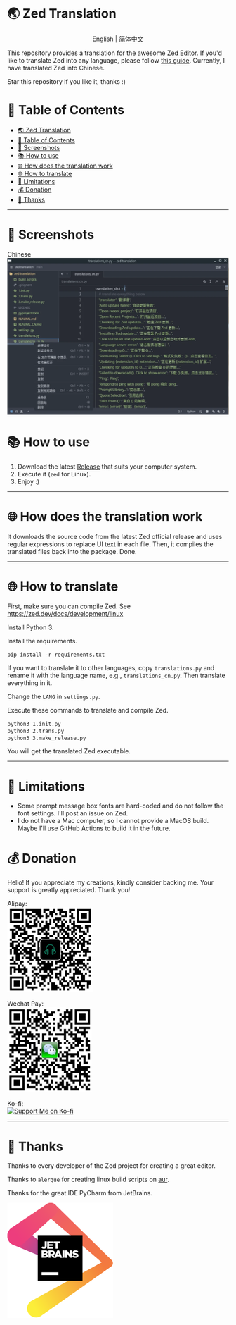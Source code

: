 # 🌏 Zed Translation

<p align="center">
English | <a href="README_CN.md">简体中文</a>
</p>

This repository provides a translation for the awesome [Zed Editor](https://github.com/zed-industries/zed). If you'd
like to translate Zed into any language, please
follow [this guide](https://github.com/Nriver/zed-translation#how-to-translate). Currently, I have translated Zed into
Chinese.

Star this repository if you like it, thanks :)

# 🦮 Table of Contents

<!--ts-->

* [🌏 Zed Translation](#-zed-translation)
* [🦮 Table of Contents](#-table-of-contents)
* [📸 Screenshots](#-screenshots)
* [📚 How to use](#-how-to-use)
* [🌐 How does the translation work](#-how-does-the-translation-work)
* [🌐 How to translate](#-how-to-translate)
* [🛑 Limitations](#-limitations)
* [💰 Donation](#-donation)
* [🙏 Thanks](#-thanks)

<!--te-->

---

# 📸 Screenshots

Chinese
![chinese](docs/chinese_1.webp)

# 📚 How to use

1. Download the latest [Release](https://github.com/Nriver/zed-translation/releases) that suits your computer system.
2. Execute it (`zed` for Linux).
3. Enjoy :)

---

# 🌐 How does the translation work

It downloads the source code from the latest Zed official release and uses regular expressions to replace UI text in
each file. Then, it compiles the translated files back into the package. Done.

---

# 🌐 How to translate

First, make sure you can compile Zed. See https://zed.dev/docs/development/linux

Install Python 3.

Install the requirements.

```commandline
pip install -r requirements.txt
```

If you want to translate it to other languages, copy `translations.py` and rename it with the language name,
e.g., `translations_cn.py`. Then translate everything in it.

Change the `LANG` in `settings.py`.

Execute these commands to translate and compile Zed.

```commandline
python3 1.init.py
python3 2.trans.py
python3 3.make_release.py
```

You will get the translated Zed executable.

---

# 🛑 Limitations

- Some prompt message box fonts are hard-coded and do not follow the font settings. I'll post an issue on Zed.
- I do not have a Mac computer, so I cannot provide a MacOS build. Maybe I'll use GitHub Actions to build it in the
  future.

# 💰 Donation

Hello! If you appreciate my creations, kindly consider backing me. Your support is greatly appreciated. Thank you!

Alipay:  
![Alipay](docs/alipay.png)

Wechat Pay:  
![Wechat Pay](docs/wechat_pay.png)

Ko-fi:  
[![Support Me on Ko-fi](https://ko-fi.com/img/githubbutton_sm.svg)](https://ko-fi.com/nriver)

---

# 🙏 Thanks

Thanks to every developer of the Zed project for creating a great editor.

Thanks to `alerque` for creating linux build scripts on [aur](https://aur.archlinux.org/packages/zed-git).

Thanks for the great IDE PyCharm from JetBrains.

[![Jetbrains](docs/jetbrains.svg)](https://jb.gg/OpenSource)
